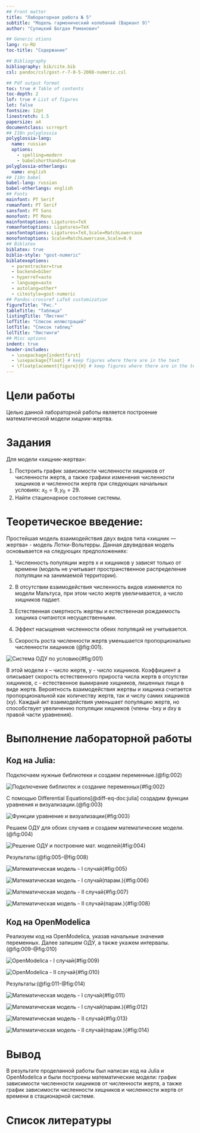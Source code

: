 ```yaml
---
## Front matter
title: "Лабораторная работа № 5"
subtitle: "Модель гармонический колебаний (Вариант 9)"
author: "Сулицкий Богдан Романович"

## Generic otions
lang: ru-RU
toc-title: "Содержание"

## Bibliography
bibliography: bib/cite.bib
csl: pandoc/csl/gost-r-7-0-5-2008-numeric.csl

## Pdf output format
toc: true # Table of contents
toc-depth: 2
lof: true # List of figures
lot: false
fontsize: 12pt
linestretch: 1.5
papersize: a4
documentclass: scrreprt
## I18n polyglossia
polyglossia-lang:
  name: russian
  options:
	- spelling=modern
	- babelshorthands=true
polyglossia-otherlangs:
  name: english
## I18n babel
babel-lang: russian
babel-otherlangs: english
## Fonts
mainfont: PT Serif
romanfont: PT Serif
sansfont: PT Sans
monofont: PT Mono
mainfontoptions: Ligatures=TeX
romanfontoptions: Ligatures=TeX
sansfontoptions: Ligatures=TeX,Scale=MatchLowercase
monofontoptions: Scale=MatchLowercase,Scale=0.9
## Biblatex
biblatex: true
biblio-style: "gost-numeric"
biblatexoptions:
  - parentracker=true
  - backend=biber
  - hyperref=auto
  - language=auto
  - autolang=other*
  - citestyle=gost-numeric
## Pandoc-crossref LaTeX customization
figureTitle: "Рис."
tableTitle: "Таблица"
listingTitle: "Листинг"
lofTitle: "Список иллюстраций"
lotTitle: "Список таблиц"
lolTitle: "Листинги"
## Misc options
indent: true
header-includes:
  - \usepackage{indentfirst}
  - \usepackage{float} # keep figures where there are in the text
  - \floatplacement{figure}{H} # keep figures where there are in the text
---
```


# Цели работы

Целью данной лабораторной работы является построение математической модели хищник-жертва.

# Задания
Для модели «хищник-жертва»:

1. Построить график зависимости численности хищников от численности жертв, а также графики изменения численности хищников и численности жертв при следующих начальных условиях: $x_{0} = 9, y_{0} = 29$. 
2. Найти стационарное состояние системы.

# Теоретическое введение:
Простейшая модель взаимодействия двух видов типа «хищник —  жертва» - модель  Лотки-Вольтерры.  Данная  двувидовая  модель  основывается  на следующих предположениях:

1. Численность популяции жертв x и хищников y зависят только от времени (модель  не  учитывает  пространственное  распределение  популяции  на занимаемой территории).

2. В отсутствии взаимодействия численность видов изменяется  по модели  Мальтуса, при этом число жертв увеличивается, а число хищников падает.

3.  Естественная  смертность  жертвы  и  естественная  рождаемость  хищника считаются несущественными. 

4.  Эффект насыщения численности обеих популяций не учитывается.

5.  Скорость  роста  численности  жертв  уменьшается  пропорционально численности хищников (@fig:001).

![Система ОДУ по условию](./image/eq2.png){#fig:001}

В  этой  модели  x – число  жертв,  y - число  хищников.  Коэффициент a описывает скорость естественного прироста числа жертв в отсутстви хищников, с -  естественное вымирание хищников, лишенных пищи в виде жертв. Вероятность взаимодействия  жертвы  и  хищника  считается пропорциональной  как  количеству жертв, так и числу самих хищников (xy). Каждый акт взаимодействия уменьшает популяцию жертв, но способствует увеличению популяции хищников (члены -bxy  и dxy в правой части уравнения). 

# Выполнение лабораторной работы

## Код на Julia:

Подключаем нужные библиотеки и создаем переменные.(@fig:002)

![Подключение библиотек и создание переменных](./image/01.png){#fig:002}

С помощью Differential Equations[@diff-eq-doc:julia] создадим функции уравнения и визуализации.(@fig:003)

![Функции уравнение и визуализации](./image/02.png){#fig:003}

Решаем ОДУ для обоих случаев и создаем математические модели.(@fig:004)

![Решение ОДУ и построение мат. моделей](./image/04.png){#fig:004}

Результаты:(@fig:005-@fig:008)

![Математическая модель - I случай](./image/Figure_1.png){#fig:005}

![Математическая модель - I случай(парам.)](./image/Figure_1(parametric).png){#fig:006}

![Математическая модель - II случай](./image/Figure_2.png){#fig:007}

![Математическая модель - II случай(парам.)](./image/Figure_2(parametric).png){#fig:008}

## Код на OpenModelica

Реализуем код на OpenModelica, указав начальные значения переменных. Далее запишем ОДУ, а также укажем интервалы.(@fig:009-@fig:010)

![OpenModelica - I случай](./image/04.png){#fig:009}

![OpenModelica - II случай](./image/05.png){#fig:010}

Результаты:(@fig:011-@fig:014)

![Математическая модель - I случай](./image/model_1.png){#fig:011}

![Математическая модель - I случай(парам.)](./image/model_1(parametric).png){#fig:012}

![Математическая модель - II случай](./image/model_2.png){#fig:013}

![Математическая модель - II случай(парам.)](./image/model_2(parametric).png){#fig:014}


# Вывод

В результате проделанной работы был написан код на Julia и OpenModelica и были построены математические модели: график зависимости численности хищников от численности жертв, а также график зависимости численности хищников и численности жертв от времени в стационарной системе.

# Список литературы